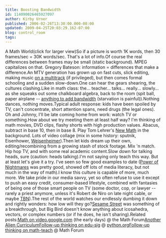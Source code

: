 ```yaml
---
title: Boosting Bandwidth
id: 114090026465927097
author: Kirby Urner
published: 2006-02-26T13:30:00.000-08:00
updated: 2009-04-25T20:03:29.162-07:00
blog: control_room
tags: 
---
```


[](http://photos1.blogger.com/blogger/1134/545/1600/mathworld.jpg)A Math World(click for larger view)So if a picture is worth 1K words, then 30 frames/sec = 30K words/sec. That's a lot of info.Of course the real differences between frames may be small (static background).  MPEG capitalizes on that.  Gregory Bateson:  information = differences that make a difference.An MTV generation has grown up on fast cuts, slick editing, making music [on a multitrack](http://worldgame.blogspot.com/2006/02/conundrum.html) (if privileged), but then comes formal schooling and a sudden slow-down.One can hear the gears shearing, the cultures clashing.Like in math class: the... teacher... talks... really... slowly... as she squeaks out some chalkboard algebra, back to the room (spit ball, paper airplane -- [anything to add bandwidth](http://video.google.com/videoplay?docid=337915401775060679&q=mathematics+nashville) (starvation is painful)).Nothing dances, nothing moves.Typical adult response:  kids have been spoiled by TV, can't concentrate, short attention spans, need drugs (the legal ones).  Oh and Johnny, I'll be late coming home from work:  watch TV or something.How about we try meeting them at least half way?  I'm thinking of math movies, DVD clips, flashy shorts with high production values.  Abacus, subtract in base 10, then in base 8.  Play Tom Lehrer's [New Math](http://www.sing365.com/music/lyric.nsf/SongUnid/EE27EF26A4F581BE48256A7D002575E1) in the background.  Lots of video collage (mix in some history:  sputnik, Eisenhower, [Weisenheimer](http://www.toontracker.com/funnyco/funnyco.htm)).Then let kids dream up their own, editing/recombining from a growing stash of stock footage.  Mix 'n match.  Hip hop TV, and with some real academic content.Slow down for talking heads, sure (caution:  heads talking).I'm not saying only teach this way.  But at least let's give it a try.  I've seen so few good examples to date ([Power of Nightmares](http://controlroom.blogspot.com/2006/01/power-of-nightmares-movie-review.html) was pretty good, showed off lots of media literacy, but not much in the way of math).I know this culture is capable of more, much more.  We take pride in our media savvy, yet so often refuse to use it except to push an easy credit, consumer-based lifestyle, combined with fantasies of being one of those smart people on TV (some doctor, cop, or lawyer -- rarely a priest anymore, unless it's Robert de Niro on late night cable, or maybe [TBN](http://www.tbn.org/)).The rest of the world watches our endlessly dumbing it down and rightly wonders:  how low will they go?[Sesame Street](http://walkingthesea.blogspot.com/2009/04/sesame-street-old-school.html) was something of a breakthrough, but Big Bird doesn't know anything about icosahedra, vectors, or complex numbers (or if he does, he isn't sharing).Related posts:[Math on video.google.com](http://mathforum.org/kb/thread.jspa?threadID=1339786&tstart=0) (the early days) @ the Math Forum[Another Alien Curriculum](http://www.4dsolutions.net/ocn/alien.html)[Follow-up thinking on edu-sig](http://mail.python.org/pipermail/edu-sig/2006-March/005865.html) @ [python.org](http://www.python.org/)[Follow-up thinking on math-teach](http://mathforum.org/kb/message.jspa?messageID=5112846&tstart=0) @ Math Forum